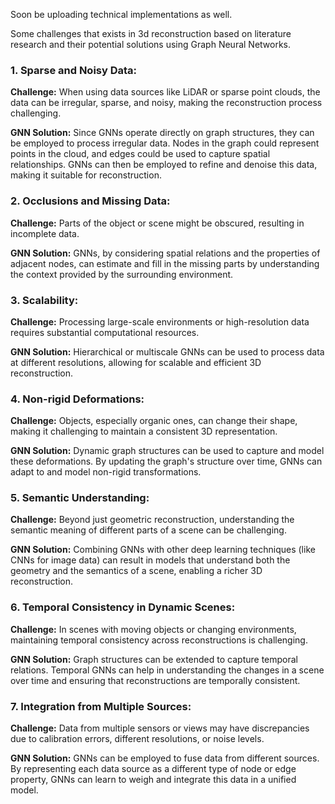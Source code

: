 Soon be uploading technical implementations as well. 

Some challenges that exists in 3d reconstruction based on literature research and their potential solutions using Graph Neural Networks.
### 1. **Sparse and Noisy Data:**
   
**Challenge:** When using data sources like LiDAR or sparse point clouds, the data can be irregular, sparse, and noisy, making the reconstruction process challenging.

**GNN Solution:** Since GNNs operate directly on graph structures, they can be employed to process irregular data. Nodes in the graph could represent points in the cloud, and edges could be used to capture spatial relationships. GNNs can then be employed to refine and denoise this data, making it suitable for reconstruction.

### 2. **Occlusions and Missing Data:**

**Challenge:** Parts of the object or scene might be obscured, resulting in incomplete data.

**GNN Solution:** GNNs, by considering spatial relations and the properties of adjacent nodes, can estimate and fill in the missing parts by understanding the context provided by the surrounding environment.

### 3. **Scalability:**

**Challenge:** Processing large-scale environments or high-resolution data requires substantial computational resources.

**GNN Solution:** Hierarchical or multiscale GNNs can be used to process data at different resolutions, allowing for scalable and efficient 3D reconstruction.

### 4. **Non-rigid Deformations:**

**Challenge:** Objects, especially organic ones, can change their shape, making it challenging to maintain a consistent 3D representation.

**GNN Solution:** Dynamic graph structures can be used to capture and model these deformations. By updating the graph's structure over time, GNNs can adapt to and model non-rigid transformations.

### 5. **Semantic Understanding:**

**Challenge:** Beyond just geometric reconstruction, understanding the semantic meaning of different parts of a scene can be challenging.

**GNN Solution:** Combining GNNs with other deep learning techniques (like CNNs for image data) can result in models that understand both the geometry and the semantics of a scene, enabling a richer 3D reconstruction.

### 6. **Temporal Consistency in Dynamic Scenes:**

**Challenge:** In scenes with moving objects or changing environments, maintaining temporal consistency across reconstructions is challenging.

**GNN Solution:** Graph structures can be extended to capture temporal relations. Temporal GNNs can help in understanding the changes in a scene over time and ensuring that reconstructions are temporally consistent.

### 7. **Integration from Multiple Sources:**

**Challenge:** Data from multiple sensors or views may have discrepancies due to calibration errors, different resolutions, or noise levels.

**GNN Solution:** GNNs can be employed to fuse data from different sources. By representing each data source as a different type of node or edge property, GNNs can learn to weigh and integrate this data in a unified model.
